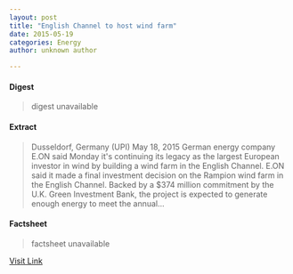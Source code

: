 ```yaml
---
layout: post
title: "English Channel to host wind farm"
date: 2015-05-19
categories: Energy
author: unknown author

---
```



#### Digest
>digest unavailable

#### Extract
>Dusseldorf, Germany (UPI) May 18, 2015 German energy company E.ON said Monday it's continuing its legacy as the largest European investor in wind by building a wind farm in the English Channel. E.ON said it made a final investment decision on the Rampion wind farm in the English Channel. Backed by a $374 million commitment by the U.K. Green Investment Bank, the project is expected to generate enough energy to meet the annual...

#### Factsheet
>factsheet unavailable

[Visit Link](http://www.winddaily.com/reports/English_Channel_to_host_wind_farm_999.html)


